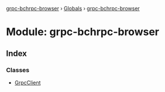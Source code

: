[grpc-bchrpc-browser](../README.md) › [Globals](../globals.md) › [grpc-bchrpc-browser](grpc_bchrpc_browser.md)

# Module: grpc-bchrpc-browser

## Index

### Classes

* [GrpcClient](../classes/grpc_bchrpc_browser.grpcclient.md)
